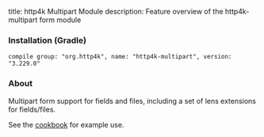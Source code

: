title: http4k Multipart Module
description: Feature overview of the http4k-multipart form module

### Installation (Gradle)
```compile group: "org.http4k", name: "http4k-multipart", version: "3.229.0"```

### About

Multipart form support for fields and files, including a set of lens extensions for fields/files.

See the [cookbook](/cookbook/multipart_forms/) for example use.

